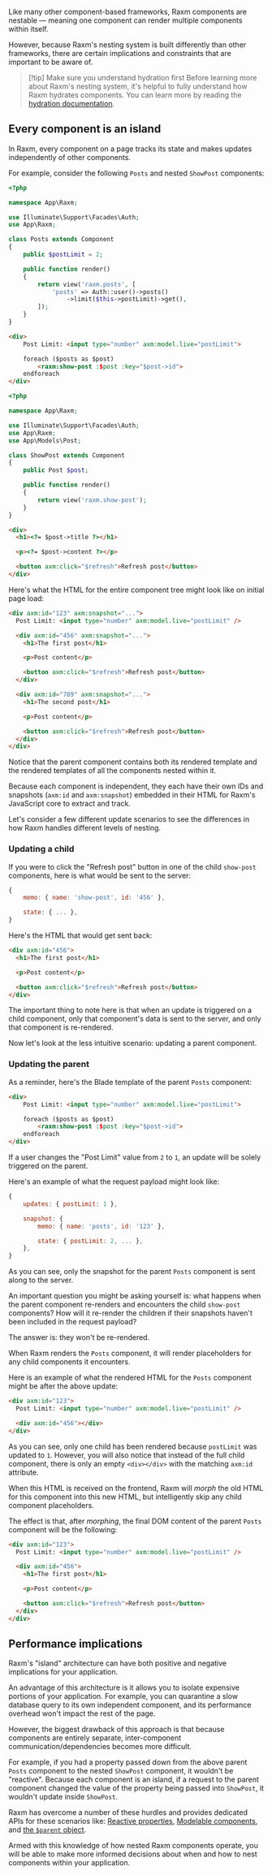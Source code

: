 Like many other component-based frameworks, Raxm components are nestable — meaning one component can render multiple components within itself.

However, because Raxm's nesting system is built differently than other frameworks, there are certain implications and constraints that are important to be aware of.

> [!tip] Make sure you understand hydration first
> Before learning more about Raxm's nesting system, it's helpful to fully understand how Raxm hydrates components. You can learn more by reading the [hydration documentation](/docs/hydration).

## Every component is an island

In Raxm, every component on a page tracks its state and makes updates independently of other components.

For example, consider the following `Posts` and nested `ShowPost` components:

```php
<?php

namespace App\Raxm;

use Illuminate\Support\Facades\Auth;
use App\Raxm;

class Posts extends Component
{
    public $postLimit = 2;

    public function render()
    {
        return view('raxm.posts', [
            'posts' => Auth::user()->posts()
                ->limit($this->postLimit)->get(),
        ]);
    }
}
```

```html
<div>
    Post Limit: <input type="number" axm:model.live="postLimit">

    foreach ($posts as $post)
        <raxm:show-post :$post :key="$post->id">
    endforeach
</div>
```

```php
<?php

namespace App\Raxm;

use Illuminate\Support\Facades\Auth;
use App\Raxm;
use App\Models\Post;

class ShowPost extends Component
{
    public Post $post;

    public function render()
    {
        return view('raxm.show-post');
    }
}
```

```html
<div>
  <h1><?= $post->title ?></h1>

  <p><?= $post->content ?></p>

  <button axm:click="$refresh">Refresh post</button>
</div>
```

Here's what the HTML for the entire component tree might look like on initial page load:

```html
<div axm:id="123" axm:snapshot="...">
  Post Limit: <input type="number" axm:model.live="postLimit" />

  <div axm:id="456" axm:snapshot="...">
    <h1>The first post</h1>

    <p>Post content</p>

    <button axm:click="$refresh">Refresh post</button>
  </div>

  <div axm:id="789" axm:snapshot="...">
    <h1>The second post</h1>

    <p>Post content</p>

    <button axm:click="$refresh">Refresh post</button>
  </div>
</div>
```

Notice that the parent component contains both its rendered template and the rendered templates of all the components nested within it.

Because each component is independent, they each have their own IDs and snapshots (`axm:id` and `axm:snapshot`) embedded in their HTML for Raxm's JavaScript core to extract and track.

Let's consider a few different update scenarios to see the differences in how Raxm handles different levels of nesting.

### Updating a child

If you were to click the "Refresh post" button in one of the child `show-post` components, here is what would be sent to the server:

```js
{
    memo: { name: 'show-post', id: '456' },

    state: { ... },
}
```

Here's the HTML that would get sent back:

```html
<div axm:id="456">
  <h1>The first post</h1>

  <p>Post content</p>

  <button axm:click="$refresh">Refresh post</button>
</div>
```

The important thing to note here is that when an update is triggered on a child component, only that component's data is sent to the server, and only that component is re-rendered.

Now let's look at the less intuitive scenario: updating a parent component.

### Updating the parent

As a reminder, here's the Blade template of the parent `Posts` component:

```html
<div>
    Post Limit: <input type="number" axm:model.live="postLimit">

    foreach ($posts as $post)
        <raxm:show-post :$post :key="$post->id">
    endforeach
</div>
```

If a user changes the "Post Limit" value from `2` to `1`, an update will be solely triggered on the parent.

Here's an example of what the request payload might look like:

```js
{
    updates: { postLimit: 1 },

    snapshot: {
        memo: { name: 'posts', id: '123' },

        state: { postLimit: 2, ... },
    },
}
```

As you can see, only the snapshot for the parent `Posts` component is sent along to the server.

An important question you might be asking yourself is: what happens when the parent component re-renders and encounters the child `show-post` components? How will it re-render the children if their snapshots haven't been included in the request payload?

The answer is: they won't be re-rendered.

When Raxm renders the `Posts` component, it will render placeholders for any child components it encounters.

Here is an example of what the rendered HTML for the `Posts` component might be after the above update:

```html
<div axm:id="123">
  Post Limit: <input type="number" axm:model.live="postLimit" />

  <div axm:id="456"></div>
</div>
```

As you can see, only one child has been rendered because `postLimit` was updated to `1`. However, you will also notice that instead of the full child component, there is only an empty `<div></div>` with the matching `axm:id` attribute.

When this HTML is received on the frontend, Raxm will _morph_ the old HTML for this component into this new HTML, but intelligently skip any child component placeholders.

The effect is that, after _morphing_, the final DOM content of the parent `Posts` component will be the following:

```html
<div axm:id="123">
  Post Limit: <input type="number" axm:model.live="postLimit" />

  <div axm:id="456">
    <h1>The first post</h1>

    <p>Post content</p>

    <button axm:click="$refresh">Refresh post</button>
  </div>
</div>
```

## Performance implications

Raxm's "island" architecture can have both positive and negative implications for your application.

An advantage of this architecture is it allows you to isolate expensive portions of your application. For example, you can quarantine a slow database query to its own independent component, and its performance overhead won't impact the rest of the page.

However, the biggest drawback of this approach is that because components are entirely separate, inter-component communication/dependencies becomes more difficult.

For example, if you had a property passed down from the above parent `Posts` component to the nested `ShowPost` component, it wouldn't be "reactive". Because each component is an island, if a request to the parent component changed the value of the property being passed into `ShowPost`, it wouldn't update inside `ShowPost`.

Raxm has overcome a number of these hurdles and provides dedicated APIs for these scenarios like: [Reactive properties](/docs/nesting#reactive-props), [Modelable components](/docs/nesting#binding-to-child-data-using-wiremodel), and [the `$parent` object](/docs/nesting#directly-accessing-the-parent-from-the-child).

Armed with this knowledge of how nested Raxm components operate, you will be able to make more informed decisions about when and how to nest components within your application.
